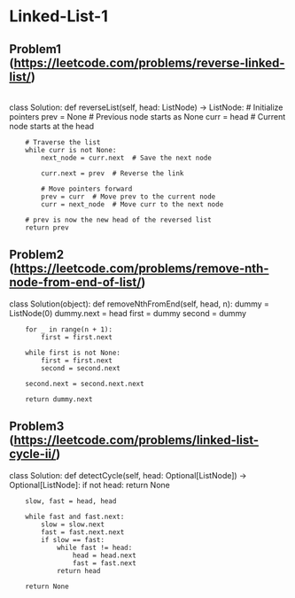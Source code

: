 # Linked-List-1

## Problem1 (https://leetcode.com/problems/reverse-linked-list/)
<br>
class Solution:
    def reverseList(self, head: ListNode) -> ListNode:
        # Initialize pointers
        prev = None  # Previous node starts as None
        curr = head  # Current node starts at the head

        # Traverse the list
        while curr is not None:
            next_node = curr.next  # Save the next node
            
            curr.next = prev  # Reverse the link
            
            # Move pointers forward
            prev = curr  # Move prev to the current node
            curr = next_node  # Move curr to the next node

        # prev is now the new head of the reversed list
        return prev

## Problem2 (https://leetcode.com/problems/remove-nth-node-from-end-of-list/)
class Solution(object):
    def removeNthFromEnd(self, head, n):
        dummy = ListNode(0)
        dummy.next = head
        first = dummy
        second = dummy

        for _ in range(n + 1):
            first = first.next

        while first is not None:
            first = first.next
            second = second.next

        second.next = second.next.next

        return dummy.next

## Problem3 (https://leetcode.com/problems/linked-list-cycle-ii/)
class Solution:
    def detectCycle(self, head: Optional[ListNode]) -> Optional[ListNode]:
        if not head:
            return None

        slow, fast = head, head

        while fast and fast.next:
            slow = slow.next
            fast = fast.next.next
            if slow == fast:
                while fast != head:
                    head = head.next
                    fast = fast.next
                return head

        return None

